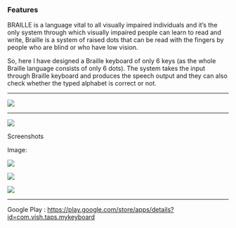 ### Features

BRAILLE is a language vital to all visually impaired individuals and it’s the
only system through which visually impaired people can learn to read and
write, Braille is a system of raised dots that can be read with the fingers by
people who are blind or who have low vision.

So, here I have designed a  Braille keyboard of only 6 keys (as the
whole Braille language consists of only 6 dots). The system takes the
input through Braille keyboard and produces the speech output and they can
also check whether the typed alphabet is correct or not.


------------



![](https://lh3.googleusercontent.com/GuyMxrYvOe_yCiZqcroo6l4mGu_xmTtttxcm5Q7N8H39kOr2y1qYxpPWmVCG8bMQjA)

------------


![](https://img.shields.io/github/release/pandao/editor.md.svg)



Screenshots

Image:

![](https://lh3.googleusercontent.com/ThctI1oYW4jQlogUpCtqNuu75L70iz3fbvxaB7R4fJv8SC1Y1ZF1NSa75IBToSqrkQkU=w720-h310-rw)

![](https://lh3.googleusercontent.com/jt_9bYJGnkgjzd4IG61Jq7kRt1vhrVYjQQfVJ34ErjcYU4QU1HJpCQjo1X-akD4mJp3O=w720-h310-rw)

![](https://lh3.googleusercontent.com/O0l_NRsMcd-SqFF0b7fbzO1j1BG98Oda7yGhcZjssev21qMzfQRL4JDdStyPVgSF2No=w720-h310-rw)


------------


Google Play : https://play.google.com/store/apps/details?id=com.vish.taps.mykeyboard
